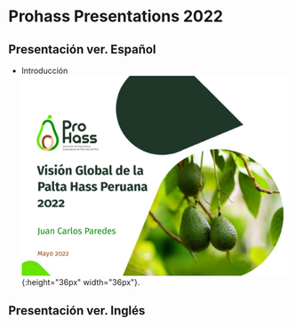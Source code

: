 # Prohass Presentations 2022

## Presentación ver. Español

- Introducción
![](/img/Presentacion2022img11.jpg){:height="36px" width="36px"}.

## Presentación ver. Inglés

